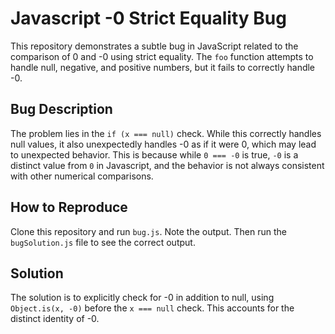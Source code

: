# Javascript -0 Strict Equality Bug

This repository demonstrates a subtle bug in JavaScript related to the comparison of 0 and -0 using strict equality.  The `foo` function attempts to handle null, negative, and positive numbers, but it fails to correctly handle -0.

## Bug Description
The problem lies in the `if (x === null)` check.  While this correctly handles null values, it also unexpectedly handles -0 as if it were 0, which may lead to unexpected behavior.  This is because while `0 === -0` is true, `-0` is a distinct value from `0` in Javascript, and the behavior is not always consistent with other numerical comparisons.

## How to Reproduce
Clone this repository and run `bug.js`. Note the output.  Then run the `bugSolution.js` file to see the correct output.

## Solution
The solution is to explicitly check for -0 in addition to null, using `Object.is(x, -0)` before the `x === null` check. This accounts for the distinct identity of -0.